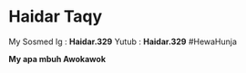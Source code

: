 # Haidar Taqy
My Sosmed
Ig : **Haidar.329**
Yutub : **Haidar.329**
#HewaHunja

 **My apa mbuh Awokawok**
